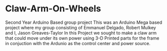 # Claw-Arm-On-Wheels
Second Year Arduino Based group project
This was an Arduino Mega based project where my group consisting of Emmanuel Delgado, Robert Mulkey and I, Jason Greaves-Taylor
In this Project we sought to make a claw arm that could move under its own power using 3-D Printed parts for the frame in conjuction with the Ardunio as the control center and power source.
